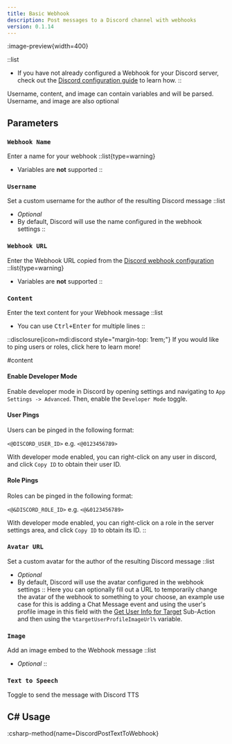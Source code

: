 ```yaml
---
title: Basic Webhook
description: Post messages to a Discord channel with webhooks
version: 0.1.14
---
```


:image-preview{width=400}

::list
- If you have not already configured a Webhook for your Discord server, check out the
[Discord configuration guide](/guide/integrations/discord) to learn how.
::

Username, content, and image can contain variables and will be parsed.
Username, and image are also optional

## Parameters
### `Webhook Name`
Enter a name for your webhook
::list{type=warning}
- Variables are **not** supported
::

### `Username`
Set a custom username for the author of the resulting Discord message
::list
- *Optional*
- By default, Discord will use the name configured in the webhook settings
::

### `Webhook URL`
Enter the Webhook URL copied from the [Discord webhook configuration](/guide/integrations/discord)
::list{type=warning}
- Variables are **not** supported
::

### `Content`
Enter the text content for your Webhook message
::list
- You can use <kbd>Ctrl+Enter</kbd> for multiple lines
::

::disclosure{icon=mdi:discord style="margin-top: 1rem;"}
If you would like to ping users or roles, click here to learn more!

#content
#### Enable Developer Mode
Enable developer mode in Discord by opening settings and navigating to `App Settings -> Advanced`. Then, enable the `Developer Mode` toggle.

#### User Pings
Users can be pinged in the following format:

`<@DISCORD_USER_ID>` e.g. `<@0123456789>`

With developer mode enabled, you can right-click on any user in discord, and click `Copy ID` to obtain their user ID.

#### Role Pings
Roles can be pinged in the following format:

`<@&DISCORD_ROLE_ID>` e.g. `<@&0123456789>`

With developer mode enabled, you can right-click on a role in the server settings area, and click `Copy ID` to obtain its ID.
::


### `Avatar URL`
Set a custom avatar for the author of the resulting Discord message
::list
- *Optional*
- By default, Discord will use the avatar configured in the webhook settings
::
Here you can optionally fill out a URL to temporarily change the avatar of the webhook to something to your choose, an example use case for this is adding a Chat Message event and using the user's profile image in this field with the [Get User Info for Target](/Sub-Actions/Twitch/Get-User-Info-for-Target) Sub-Action and then using the `%targetUserProfileImageUrl%` variable.

### `Image`
Add an image embed to the Webhook message
::list
- *Optional*
::

### `Text to Speech`
Toggle to send the message with Discord TTS

## C# Usage
:csharp-method{name=DiscordPostTextToWebhook}
